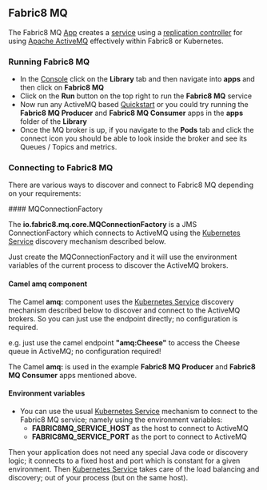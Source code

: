 ## Fabric8 MQ

The Fabric8 MQ [App](apps.html) creates a [service](services.html) using a [replication controller](replicationControllers.html) for using [Apache ActiveMQ](http://activemq.apache.org/) effectively within Fabric8 or Kubernetes.

### Running Fabric8 MQ

* In the [Console](console.html) click on the **Library** tab and then navigate into **apps** and then click on **Fabric8 MQ**
* Click on the **Run** button on the top right to run the **Fabric8 MQ** service
* Now run any ActiveMQ based [Quickstart](quickstart.html) or you could try running the **Fabric8 MQ Producer** and **Fabric8 MQ Consumer** apps in the **apps** folder of the **Library**
* Once the MQ broker is up, if you navigate to the **Pods** tab and click the connect icon you should be able to look inside the broker and see its Queues / Topics and metrics.

### Connecting to Fabric8 MQ

There are various ways to discover and connect to Fabric8 MQ depending on your requirements:

#### MQConnectionFactory

The **io.fabric8.mq.core.MQConnectionFactory** is a JMS ConnectionFactory which connects to ActiveMQ using the [Kubernetes Service](services.html) discovery mechanism described below.

Just create the MQConnectionFactory and it will use the environment variables of the current process to discover the ActiveMQ brokers.

#### Camel amq component

The Camel **amq:** component uses the [Kubernetes Service](services.html) discovery mechanism described below to discover and connect to the ActiveMQ brokers. So you can just use the endpoint directly; no configuration is required.

e.g. just use the camel endpoint **"amq:Cheese"** to access the Cheese queue in ActiveMQ; no configuration required!

The Camel **amq:** is used in the example **Fabric8 MQ Producer** and **Fabric8 MQ Consumer** apps mentioned above.

#### Environment variables

* You can use the usual [Kubernetes Service](services.html) mechanism to connect to the Fabric8 MQ service; namely using the environment variables:
  * **FABRIC8MQ_SERVICE_HOST** as the host to connect to ActiveMQ
  * **FABRIC8MQ_SERVICE_PORT** as the port to connect to ActiveMQ

Then your application does not need any special Java code or discovery logic; it connects to a fixed host and port which is constant for a given environment. Then [Kubernetes Service](services.html) takes care of the load balancing and discovery; out of your process (but on the same host).

